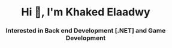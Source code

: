 <h1 align="center">Hi 👋, I'm Khaked Elaadwy</h1>
<h3 align="center">Interested in Back end Development [.NET] and Game Development</h3>
